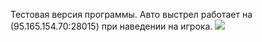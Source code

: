 

Тестовая версия программы. 
Авто выстрел работает на (95.165.154.70:28015) при наведении на игрока.
[![](https://i.imgur.com/NkuuKsH.gif)](https://www.youtube.com/watch?v=Da81exNdxF8)